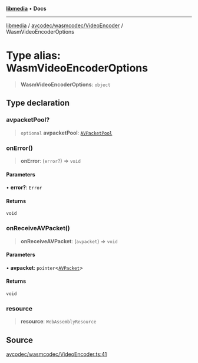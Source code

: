 [**libmedia**](../../../../README.md) • **Docs**

***

[libmedia](../../../../README.md) / [avcodec/wasmcodec/VideoEncoder](../README.md) / WasmVideoEncoderOptions

# Type alias: WasmVideoEncoderOptions

> **WasmVideoEncoderOptions**: `object`

## Type declaration

### avpacketPool?

> `optional` **avpacketPool**: [`AVPacketPool`](../../../../avutil/struct/avpacket/interfaces/AVPacketPool.md)

### onError()

> **onError**: (`error`?) => `void`

#### Parameters

• **error?**: `Error`

#### Returns

`void`

### onReceiveAVPacket()

> **onReceiveAVPacket**: (`avpacket`) => `void`

#### Parameters

• **avpacket**: `pointer`\<[`AVPacket`](../../../../avutil/struct/avpacket/classes/AVPacket.md)\>

#### Returns

`void`

### resource

> **resource**: `WebAssemblyResource`

## Source

[avcodec/wasmcodec/VideoEncoder.ts:41](https://github.com/zhaohappy/libmedia/blob/83708827f1f74f03ced670ca9bc2d9d1e5e5366a/src/avcodec/wasmcodec/VideoEncoder.ts#L41)
